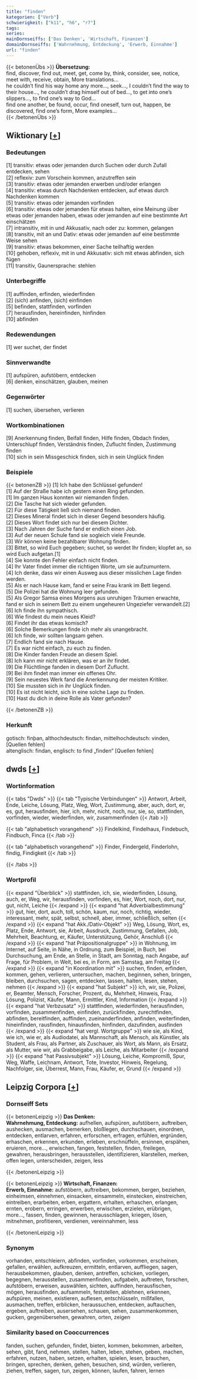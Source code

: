 ```yaml
---
title: "finden"
kategorien: ["Verb"]
schwierigkeit: ["k11", "h6", "r7"]
tags:
series:
mainDornseiffs: ['Das Denken', 'Wirtschaft, Finanzen']
domainDornseiffs: ['Wahrnehmung, Entdeckung', 'Erwerb, Einnahme']
url: "finden"
---
```


{{< betonenÜbs >}}
**Übersetzung:**  
find, discover, find out, meet, get, come by, think, consider, see, notice, meet with, receive, obtain, More translations...  
he couldn’t find his way home any more..., seek..., I couldn’t find the way to their house..., he couldn’t drag himself out of bed..., to get into one’s slippers..., to find one’s way to God...  
find one another, be found, occur, find oneself, turn out, happen, be discovered, find  one’s form, More examples...  
{{< /betonenÜbs >}}

## Wiktionary [[+](https://de.wiktionary.org/wiki/finden)]

### Bedeutungen
[1] transitiv: etwas oder jemanden durch Suchen oder durch Zufall entdecken, sehen  
[2] reflexiv: zum Vorschein kommen, anzutreffen sein  
[3] transitiv: etwas oder jemanden erwerben und/oder erlangen  
[4] transitiv: etwas durch Nachdenken entdecken, auf etwas durch Nachdenken kommen  
[5] transitiv: etwas oder jemanden vorfinden  
[6] transitiv: etwas oder jemanden für etwas halten, eine Meinung über etwas oder jemanden haben, etwas oder jemanden auf eine bestimmte Art einschätzen  
[7] intransitiv, mit in und Akkusativ, nach oder zu: kommen, gelangen  
[8] transitiv, mit an und Dativ: etwas oder jemanden auf eine bestimmte Weise sehen  
[9] transitiv: etwas bekommen, einer Sache teilhaftig werden  
[10] gehoben, reflexiv, mit in und Akkusativ: sich mit etwas abfinden, sich fügen  
[11] transitiv, Gaunersprache: stehlen  

### Unterbegriffe
[1] auffinden, erfinden, wiederfinden  
[2] (sich) anfinden, (sich) einfinden  
[5] befinden, stattfinden, vorfinden  
[7] herausfinden, hereinfinden, hinfinden  
[10] abfinden  

### Redewendungen
[1] wer suchet, der findet  

### Sinnverwandte
[1] aufspüren, aufstöbern, entdecken  
[6] denken, einschätzen, glauben, meinen  

### Gegenwörter
[1] suchen, übersehen, verlieren  

### Wortkombinationen
[9] Anerkennung finden, Beifall finden, Hilfe finden, Obdach finden, Unterschlupf finden, Verständnis finden, Zuflucht finden, Zustimmung finden  
[10] sich in sein Missgeschick finden, sich in sein Unglück finden  

### Beispiele
{{< betonenZB >}}
[1] Ich habe den Schlüssel gefunden!  
[1] Auf der Straße habe ich gestern einen Ring gefunden.  
[1] Im ganzen Haus konnten wir niemanden finden.  
[2] Die Tasche hat sich wieder gefunden.  
[2] Für diese Tätigkeit ließ sich niemand finden.  
[2] Dieses Mineral findet sich in dieser Gegend besonders häufig.  
[2] Dieses Wort findet sich nur bei diesem Dichter.  
[3] Nach Jahren der Suche fand er endlich einen Job.  
[3] Auf der neuen Schule fand sie sogleich viele Freunde.  
[3] Wir können keine bezahlbarer Wohnung finden.  
[3] Bittet, so wird Euch gegeben; suchet, so werdet Ihr finden; klopfet an, so wird Euch aufgetan.[1]  
[4] Sie konnte den Fehler einfach nicht finden.  
[4] Ihr Vater findet immer die richtigen Worte, um sie aufzumuntern.  
[4] Ich denke, dass wir einen Ausweg aus dieser misslichen Lage finden werden.  
[5] Als er nach Hause kam, fand er seine Frau krank im Bett liegend.  
[5] Die Polizei hat die Wohnung leer gefunden.  
[5] Als Gregor Samsa eines Morgens aus unruhigen Träumen erwachte, fand er sich in seinem Bett zu einem ungeheuren Ungeziefer verwandelt.[2]  
[6] Ich finde ihn sympathisch.  
[6] Wie findest du mein neues Kleid?  
[6] Findet ihr das etwas komisch?  
[6] Solche Bemerkungen finde ich mehr als unangebracht.  
[6] Ich finde, wir sollten langsam gehen.  
[7] Endlich fand sie nach Hause.  
[7] Es war nicht einfach, zu euch zu finden.  
[8] Die Kinder fanden Freude an diesem Spiel.  
[8] Ich kann mir nicht erklären, was er an ihr findet.  
[9] Die Flüchtlinge fanden in diesem Dorf Zuflucht.  
[9] Bei ihm findet man immer ein offenes Ohr.  
[9] Sein neuestes Werk fand die Anerkennung der meisten Kritiker.  
[10] Sie mussten sich in ihr Unglück finden.  
[10] Es ist nicht leicht, sich in eine solche Lage zu finden.  
[10] Hast du dich in deine Rolle als Vater gefunden?  

{{< /betonenZB >}}
### Herkunft
gotisch: finþan, althochdeutsch: findan, mittelhochdeutsch: vinden, [Quellen fehlen]  
altenglisch: findan, englisch: to find „finden“ [Quellen fehlen]  



## dwds [[+](https://www.dwds.de/wb/finden)]

### Wortinformation
{{< tabs "Dwds" >}}
{{< tab "Typische Verbindungen" >}}
Antwort, Arbeit, Ende, Leiche, Lösung, Platz, Weg, Wort, Zustimmung, aber, auch, dort, er, es, gut, herausfinden, hier, ich, mehr, nicht, noch, nur, sie, so, stattfinden, vorfinden, wieder, wiederfinden, wir, zusammenfinden
{{< /tab >}}

{{< tab "alphabetisch vorangehend" >}}
Findelkind, Findelhaus, Findebuch, Findbuch, Finca
{{< /tab >}}

{{< tab "alphabetisch vorangehend" >}}
Finder, Findergeld, Finderlohn, findig, Findigkeit
{{< /tab >}}

{{< /tabs >}}

### Wortprofil
{{< expand "Überblick" >}} stattfinden, ich, sie, wiederfinden, Lösung, auch, er, Weg, wir, herausfinden, vorfinden, es, hier, Wort, noch, dort, nur, gut, nicht, Leiche {{< /expand >}}
{{< expand "hat Adverbialbestimmung" >}} gut, hier, dort, auch, toll, schön, kaum, nur, noch, richtig, wieder, interessant, mehr, spät, selbst, schnell, aber, immer, schließlich, selten {{< /expand >}}
{{< expand "hat Akk./Dativ-Objekt" >}} Weg, Lösung, Wort, es, Platz, Ende, Antwort, sie, Arbeit, Ausdruck, Zustimmung, Gefallen, Job, Mehrheit, Beachtung, er, Käufer, Unterstützung, Gehör, Anschluß {{< /expand >}}
{{< expand "hat Präpositionalgruppe" >}} in Wohnung, im Internet, auf Seite, in Nähe, in Ordnung, zum Beispiel, in Buch, bei Durchsuchung, am Ende, an Stelle, in Stadt, am Sonntag, nach Angabe, auf Frage, für Problem, in Welt, bei es, in Form, am Samstag, am Freitag {{< /expand >}}
{{< expand "in Koordination mit" >}} suchen, finden, erfinden, kommen, gehen, verlieren, untersuchen, machen, beginnen, sehen, bringen, bleiben, durchsuchen, sagen, entdecken, lassen, halten, lesen, stehen, nehmen {{< /expand >}}
{{< expand "hat Subjekt" >}} ich, wir, sie, Polizei, er, Beamter, Mensch, Forscher, Prozent, du, Mehrheit, Hinweis, Frau, Lösung, Polizist, Käufer, Mann, Ermittler, Kind, Information {{< /expand >}}
{{< expand "hat Verbzusatz" >}} stattfinden, wiederfinden, herausfinden, vorfinden, zusammenfinden, einfinden, zurückfinden, zurechtfinden, abfinden, bereitfinden, auffinden, zueinanderfinden, anfinden, weiterfinden, hineinfinden, rausfinden, hinausfinden, hinfinden, dazufinden, ausfinden {{< /expand >}}
{{< expand "hat vergl. Wortgruppe" >}} wie sie, als Kind, wie ich, wie er, als Audiodatei, als Mannschaft, als Mensch, als Künstler, als Student, als Frau, als Partner, als Zuschauer, als Wort, als Mann, als Ersatz, als Mutter, wie wir, als Grabbeigabe, als Leiche, als Mitarbeiter {{< /expand >}}
{{< expand "hat Passivsubjekt" >}} Lösung, Leiche, Kompromiß, Spur, Weg, Waffe, Leichnam, Antwort, Tote, Investor, Hinweis, Regelung, Nachfolger, sie, Überrest, Mann, Frau, Käufer, er, Grund {{< /expand >}}

## Leipzig Corpora [[+](https://corpora.uni-leipzig.de/en/res?word=finden&corpusId=deu_newscrawl-public_2018)]

### Dornseiff Sets
{{< betonenLeipzig >}}
**Das Denken:**  
**Wahrnehmung, Entdeckung:** aufhellen, aufspüren, aufstöbern, auftreiben, aushecken, ausmachen, bemerken, bloßlegen, durchschauen, einordnen, entdecken, entlarven, erfahren, erforschen, erfragen, erfühlen, ergründen, erhaschen, erkennen, erkunden, erleben, erschnüffeln, ersinnen, erspähen, eruieren, more..., erwischen, fangen, feststellen, finden, freilegen, gewahren, herausbringen, herausstellen, identifizieren, klarstellen, merken, offen legen, unterscheiden, zeigen, less  

{{< /betonenLeipzig >}}


{{< betonenLeipzig >}}
**Wirtschaft, Finanzen:**  
**Erwerb, Einnahme:** aufstöbern, auftreiben, bekommen, bergen, beziehen, einheimsen, einnehmen, einsacken, einsammeln, einstecken, einstreichen, eintreiben, erarbeiten, erben, ergattern, erhalten, erhaschen, erlangen, ernten, erobern, erringen, erwerben, erwischen, erzielen, erübrigen, more..., fassen, finden, gewinnen, herausschlagen, kriegen, lösen, mitnehmen, profitieren, verdienen, vereinnahmen, less  

{{< /betonenLeipzig >}}

### Synonym
vorhanden, entschleiern, abfinden, vorfinden, vorkommen, erscheinen, gefallen, erwählen, aufkreuzen, ermitteln, entlarven, auffliegen, sagen, herausbekommen, glauben, denken, antreffen, schicken, vorliegen, begegnen, herausstellen, zusammenfinden, aufgabeln, auftreten, forschen, aufstöbern, erweisen, auswählen, sichten, auffinden, herausfischen, mögen, herausfinden, aufsammeln, feststellen, ablehnen, erkennen, aufspüren, meinen, existieren, auflesen, entschlüsseln, mißfallen, ausmachen, treffen, erblicken, heraussuchen, entdecken, auftauchen, ergeben, auftreiben, ausersehen, schauen, sehen, zusammenkommen, gucken, gegenübersehen, gewahren, orten, zeigen


### Similarity based on Cooccurrences
fanden, suchen, gefunden, findet, bieten, kommen, bekommen, arbeiten, sehen, gibt, fand, nehmen, stellen, halten, leben, stehen, geben, machen, erfahren, nutzen, haben, setzen, erhalten, spielen, lesen, brauchen, bringen, sprechen, denken, gehen, besuchen, sind, würden, verlieren, ziehen, treffen, sagen, tun, zeigen, können, laufen, fahren, lernen

